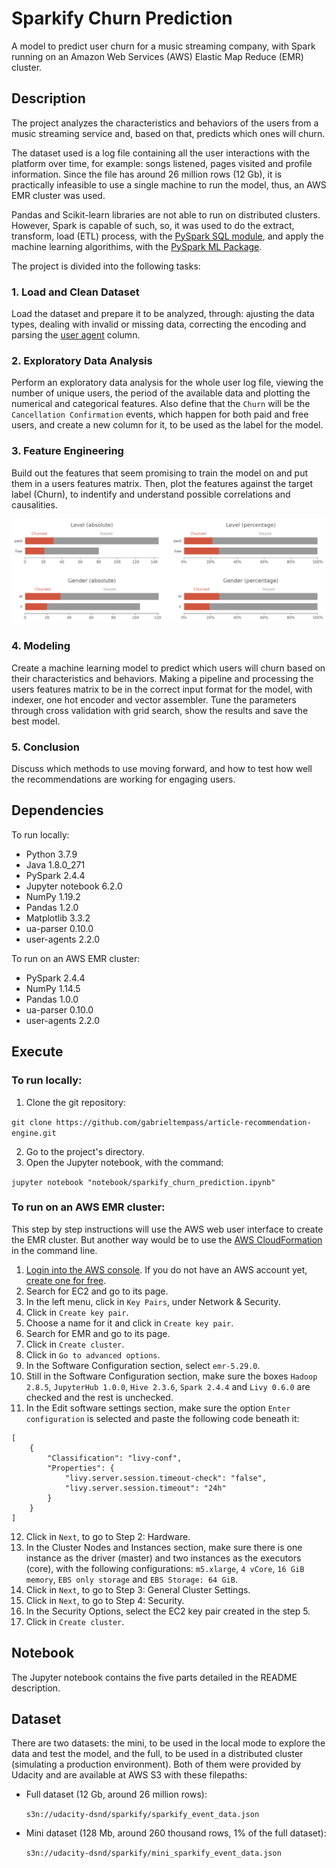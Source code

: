 # Sparkify Churn Prediction

A model to predict user churn for a music streaming company, with Spark running on an Amazon Web Services (AWS) Elastic Map Reduce (EMR) cluster.

## Description

The project analyzes the characteristics and behaviors of the users from a music streaming service and, based on that, predicts which ones will churn.

The dataset used is a log file containing all the user interactions with the platform over time, for example: songs listened, pages visited and profile information. Since the file has around 26 million rows (12 Gb), it is practically infeasible to use a single machine to run the model, thus, an AWS EMR cluster was used.

Pandas and Scikit-learn libraries are not able to run on distributed clusters. However, Spark is capable of such, so, it was used to do the extract, transform, load (ETL) process, with the [PySpark SQL module](https://spark.apache.org/docs/2.4.4/api/python/pyspark.sql.html), and apply the machine learning algorithims, with the [PySpark ML Package](https://spark.apache.org/docs/2.4.4/api/python/pyspark.ml.html).

The project is divided into the following tasks:

### 1. Load and Clean Dataset

Load the dataset and prepare it to be analyzed, through: ajusting the data types, dealing with invalid or missing data, correcting the encoding and parsing the [user agent](https://en.wikipedia.org/wiki/User_agent) column.

### 2. Exploratory Data Analysis

Perform an exploratory data analysis for the whole user log file, viewing the number of unique users, the period of the available data and plotting the numerical and categorical features. Also define that the `Churn` will be the `Cancellation Confirmation` events, which happen for both paid and free users, and create a new column for it, to be used as the label for the model.

### 3. Feature Engineering

Build out the features that seem promising to train the model on and put them in a users features matrix. Then, plot the features against the target label (Churn), to indentify and understand possible correlations and causalities.

![Screenshot](images/screenshot.png)

### 4. Modeling

Create a machine learning model to predict which users will churn based on their characteristics and behaviors. Making a pipeline and processing the users features matrix to be in the correct input format for the model, with indexer, one hot encoder and vector assembler. Tune the parameters through cross validation with grid search, show the results and save the best model.

### 5. Conclusion

Discuss which methods to use moving forward, and how to test how well the recommendations are working for engaging users.

## Dependencies

To run locally:
- Python 3.7.9
- Java 1.8.0_271
- PySpark 2.4.4
- Jupyter notebook 6.2.0
- NumPy 1.19.2
- Pandas 1.2.0
- Matplotlib 3.3.2
- ua-parser 0.10.0
- user-agents 2.2.0

To run on an AWS EMR cluster:
- PySpark 2.4.4
- NumPy 1.14.5
- Pandas 1.0.0
- ua-parser 0.10.0
- user-agents 2.2.0

## Execute

### To run locally:

1. Clone the git repository:

`git clone https://github.com/gabrieltempass/article-recommendation-engine.git`

2. Go to the project's directory.
3. Open the Jupyter notebook, with the command:

`jupyter notebook "notebook/sparkify_churn_prediction.ipynb"`

### To run on an AWS EMR cluster:

This step by step instructions will use the AWS web user interface to create the EMR cluster. But another way would be to use the [AWS CloudFormation](https://docs.aws.amazon.com/AWSCloudFormation/latest/UserGuide/Welcome.html) in the command line.

1. [Login into the AWS console](https://console.aws.amazon.com/console/home). If you do not have an AWS account yet, [create one for free](https://aws.amazon.com/free/).
2. Search for EC2 and go to its page.
3. In the left menu, click in `Key Pairs`, under Network & Security.
4. Click in `Create key pair`.
5. Choose a name for it and click in `Create key pair`.
6. Search for EMR and go to its page.
7. Click in `Create cluster`.
8. Click in `Go to advanced options`.
9. In the Software Configuration section, select `emr-5.29.0`.
10. Still in the Software Configuration section, make sure the boxes `Hadoop 2.8.5`, `JupyterHub 1.0.0`, `Hive 2.3.6`, `Spark 2.4.4` and `Livy 0.6.0` are checked and the rest is unchecked.
11. In the Edit software settings section, make sure the option `Enter configuration` is selected and paste the following code beneath it:

```
[
    {
        "Classification": "livy-conf",
        "Properties": {
            "livy.server.session.timeout-check": "false",
            "livy.server.session.timeout": "24h"
        }
    }
]
```

12. Click in `Next`, to go to Step 2: Hardware.
13. In the Cluster Nodes and Instances section, make sure there is one instance as the driver (master) and two instances as the executors (core), with the following configurations: `m5.xlarge`, `4 vCore`, `16 GiB memory`, `EBS only storage` and `EBS Storage: 64 GiB`.
14. Click in `Next`, to go to Step 3: General Cluster Settings.
15. Click in `Next`, to go to Step 4: Security.
16. In the Security Options, select the EC2 key pair created in the step 5.
17. Click in `Create cluster`.

## Notebook

The Jupyter notebook contains the five parts detailed in the README description.

## Dataset

There are two datasets: the mini, to be used in the local mode to explore the data and test the model, and the full, to be used in a distributed cluster (simulating a production environment). Both of them were provided by Udacity and are available at AWS S3 with these filepaths:

- Full dataset (12 Gb, around 26 million rows):
  
  `s3n://udacity-dsnd/sparkify/sparkify_event_data.json`

- Mini dataset (128 Mb, around 260 thousand rows, 1% of the full dataset):
  
  `s3n://udacity-dsnd/sparkify/mini_sparkify_event_data.json`